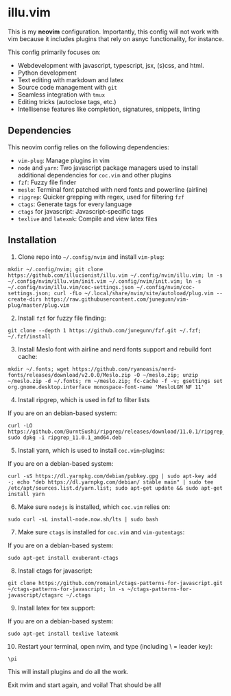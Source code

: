 # illu.vim

This is my **neovim** configuration. Importantly, this config will not work
with vim because it includes plugins that rely on asnyc functionality, for
instance.

This config primarily focuses on:

- Webdevelopment with javascript, typescript, jsx, (s)css, and html.
- Python development
- Text editing with markdown and latex
- Source code management with `git`
- Seamless integration with `tmux`
- Editing tricks (autoclose tags, etc.)
- Intellisense features like completion, signatures, snippets, linting

## Dependencies

This neovim config relies on the following dependencies:

- `vim-plug`: Manage plugins in vim
- `node` and `yarn`: Two javascript package managers used to install additional dependencies for `coc.vim` and other plugins
- `fzf`: Fuzzy file finder
- `meslo`: Terminal font patched with nerd fonts and powerline (airline)
- `ripgrep`: Quicker grepping with regex, used for filtering `fzf`
- `ctags`: Generate tags for every language
- `ctags` for javascript: Javascript-specific tags
- `texlive` and `latexmk`: Compile and view latex files

## Installation

1. Clone repo into `~/.config/nvim` and install `vim-plug`:

```
mkdir ~/.config/nvim; git clone https://github.com/illucionist/illu.vim ~/.config/nvim/illu.vim; ln -s ~/.config/nvim/illu.vim/init.vim ~/.config/nvim/init.vim; ln -s ~/.config/nvim/illu.vim/coc-settings.json ~/.config/nvim/coc-settings.json; curl -fLo ~/.local/share/nvim/site/autoload/plug.vim --create-dirs https://raw.githubusercontent.com/junegunn/vim-plug/master/plug.vim
```

2. Install `fzf` for fuzzy file finding:

```
git clone --depth 1 https://github.com/junegunn/fzf.git ~/.fzf; ~/.fzf/install
```

3. Install Meslo font with airline and nerd fonts support and rebuild font cache:

```
mkdir ~/.fonts; wget https://github.com/ryanoasis/nerd-fonts/releases/download/v2.0.0/Meslo.zip -O ~/meslo.zip; unzip ~/meslo.zip -d ~/.fonts; rm ~/meslo.zip; fc-cache -f -v; gsettings set org.gnome.desktop.interface monospace-font-name 'MesloLGM NF 11'
```

4. Install ripgrep, which is used in fzf to filter lists

If you are on an debian-based system:

```
curl -LO https://github.com/BurntSushi/ripgrep/releases/download/11.0.1/ripgrep_11.0.1_amd64.deb; sudo dpkg -i ripgrep_11.0.1_amd64.deb
```

5. Install yarn, which is used to install `coc.vim`-plugins:

If you are on a debian-based system:

```
curl -sS https://dl.yarnpkg.com/debian/pubkey.gpg | sudo apt-key add -; echo "deb https://dl.yarnpkg.com/debian/ stable main" | sudo tee /etc/apt/sources.list.d/yarn.list; sudo apt-get update && sudo apt-get install yarn
```

6. Make sure `nodejs` is installed, which `coc.vim` relies on:

```
sudo curl -sL install-node.now.sh/lts | sudo bash
```

7. Make sure `ctags` is installed for `coc.vim` and `vim-gutentags`:

If you are on a debian-based system:

```
sudo apt-get install exuberant-ctags
```

8. Install ctags for javascript:

```
git clone https://github.com/romainl/ctags-patterns-for-javascript.git ~/ctags-patterns-for-javascript; ln -s ~/ctags-patterns-for-javascript/ctagsrc ~/.ctags
```

9. Install latex for tex support:

If you are on a debian-based system:

```
sudo apt-get install texlive latexmk
```

10. Restart your terminal, open nvim, and type (including \ = leader key):

```
\pi
```

This will install plugins and do all the work.

Exit nvim and start again, and voila!
That should be all!
